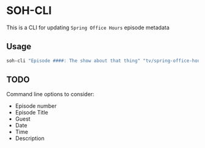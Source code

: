 # SOH-CLI

This is a CLI for updating `Spring Office Hours` episode metadata

## Usage

```bash
soh-cli "Episode ####: The show about that thing" "tv/spring-office-hours/####.png"
```


## TODO
Command line options to consider:
- Episode number
- Episode Title
- Guest
- Date
- Time
- Description